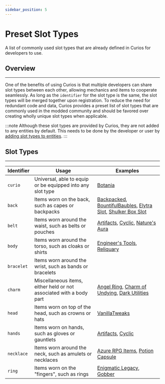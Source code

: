 ```yaml
---
sidebar_position: 5
---
```


# Preset Slot Types

A list of commonly used slot types that are already defined in Curios for developers to use.

## Overview
---
One of the benefits of using Curios is that multiple developers can share slot types between each other, allowing
mechanics and items to cooperate seamlessly. As long as the `identifier` for the slot type is the same, the slot types
will be merged together upon registration. To reduce the need for redundant code and data, Curios provides a preset
list of slot types that are commonly used in the modded community and should be favored over creating wholly unique slot
types when applicable.

:::note
Although these slot types are provided by Curios, they are not added to any entities by default. This needs to be done
by the developer or user by [adding slot types to entities](entity-register.md).
:::

## Slot Types
---
| Identifier | Usage                                                               | Examples                                                                                                                                                                                                                                                                                                                     |
|------------|---------------------------------------------------------------------|------------------------------------------------------------------------------------------------------------------------------------------------------------------------------------------------------------------------------------------------------------------------------------------------------------------------------|
| `curio`    | Universal, able to equip or be equipped into any slot type          | [Botania](https://www.curseforge.com/minecraft/mc-mods/botania)                                                                                                                                                                                                                                                              |
| `back`     | Items worn on the back, such as capes or backpacks                  | [Backpacked](https://www.curseforge.com/minecraft/mc-mods/backpacked), [BountifulBaubles](https://www.curseforge.com/minecraft/mc-mods/bountifulbaubles), [Elytra Slot](https://www.curseforge.com/minecraft/mc-mods/curious-elytra), [Shulker Box Slot](https://www.curseforge.com/minecraft/mc-mods/curious-shulker-boxes) |
| `belt`     | Items worn around the waist, such as belts or pouches               | [Artifacts](https://www.curseforge.com/minecraft/mc-mods/artifacts), [Cyclic](https://www.curseforge.com/minecraft/mc-mods/cyclic), [Nature's Aura](https://www.curseforge.com/minecraft/mc-mods/natures-aura)                                                                                                               |
| `body`     | Items worn around the torso, such as cloaks or shirts               | [Engineer's Tools](https://www.curseforge.com/minecraft/mc-mods/engineers-tools), [Reliquary](https://www.curseforge.com/minecraft/mc-mods/reliquary-v1-3)                                                                                                                                                                   |
| `bracelet` | Items worn around the wrist, such as bands or bracelets             |                                                                                                                                                                                                                                                                                                                              |
| `charm`    | Miscellaneous items, either held or not associated with a body part | [Angel Ring](https://www.curseforge.com/minecraft/mc-mods/angel-ring), [Charm of Undying](https://www.curseforge.com/minecraft/mc-mods/curio-of-undying), [Dark Utilities](https://www.curseforge.com/minecraft/mc-mods/dark-utilities)                                                                                      |
| `head`     | Items worn on top of the head, such as crowns or hats               | [VanillaTweaks](https://www.curseforge.com/minecraft/mc-mods/vanillatweaks)                                                                                                                                                                                                                                                  |
| `hands`    | Items worn on hands, such as gloves or gauntlets                    | [Artifacts](https://www.curseforge.com/minecraft/mc-mods/artifacts), [Cyclic](https://www.curseforge.com/minecraft/mc-mods/cyclic)                                                                                                                                                                                           |
| `necklace` | Items worn around the neck, such as amulets or necklaces            | [Azure RPG Items](https://www.curseforge.com/minecraft/mc-mods/azure-rpg-items), [Potion Capsule](https://www.curseforge.com/minecraft/mc-mods/potion-capsule)                                                                                                                                                               |
| `ring`     | Items worn on the "fingers", such as rings                          | [Enigmatic Legacy](https://www.curseforge.com/minecraft/mc-mods/enigmatic-legacy), [Gobber](https://www.curseforge.com/minecraft/mc-mods/gobber)                                                                                                                                                                             |